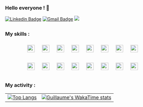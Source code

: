 ### Hello everyone ! 👋

<!--
**gdemerges/gdemerges** is a ✨ _special_ ✨ repository because its `README.md` (this file) appears on your GitHub profile.

Here are some ideas to get you started:

- 🔭 I’m currently working on ...
- 🌱 I’m currently learning ...
- 👯 I’m looking to collaborate on ...
- 🤔 I’m looking for help with ...
- 💬 Ask me about ...
- 📫 How to reach me: ...
- 😄 Pronouns: ...
- ⚡ Fun fact: ...
-->

[![Linkedin Badge](https://img.shields.io/badge/-LinkedIn-0077B5?style=flat&logo=Linkedin&logoColor=white&link=https://www.linkedin.com/in/guillaume-demerges/)](https://www.linkedin.com/in/guillaume-demerges/) [![Gmail Badge](https://img.shields.io/badge/-Email-c14438?style=flat&logo=Gmail&logoColor=white&link=mailto:guillaume.demerges@protonmail.com)](mailto:guillaume.demerges@protonmail.com) ![](https://komarev.com/ghpvc/?username=gdemerges)

<h2></h2>

### My skills :

<p align="center">
  <img src="https://img.shields.io/badge/Python-3776AB?style=flat&logo=python&logoColor=white" style="height: 24px; width: auto; margin: 10px;">
  <img src="https://img.shields.io/badge/Pandas-150458?style=flat&logo=pandas&logoColor=white" style="height: 24px; width: auto; margin: 10px;">
  <img src="https://img.shields.io/badge/TensorFlow-FF6F00?style=flat&logo=TensorFlow&logoColor=white" style="height: 24px; width: auto; margin: 10px;">
  <img src="https://img.shields.io/badge/Matplotlib-263238?style=flat&logo=DataVisualization&logoColor=white" style="height: 24px; width: auto; margin: 10px;">
  <img src="https://img.shields.io/badge/-Plotly-3F4F75.svg" style="height: 24px; width: auto; margin: 10px;">
  <img src="https://img.shields.io/badge/scikit_learn-F7931E?style=flat&logo=scikit-learn&logoColor=white" style="height: 24px; width: auto; margin: 10px;">
  <img src="https://img.shields.io/badge/-Scrapy-417598.svg" style="height: 24px; width: auto; margin: 10px;">
  <img src="https://img.shields.io/badge/-Flask-000000.svg" style="height: 24px; width: auto; margin: 10px;">
</p>
<p align="center">
  <img src="https://img.shields.io/badge/SQL-4479A1?style=flat&logo=MySQL&logoColor=white" style="height: 24px; width: auto; margin: 10px;">
  <img src="https://img.shields.io/badge/-PostgreSQL-336791.svg" style="height: 24px; width: auto; margin: 10px;">
  <img src="https://img.shields.io/badge/MongoDB-47A248?style=flat&logo=mongodb&logoColor=white" style="height: 24px; width: auto; margin: 10px;">
  <img src="https://img.shields.io/badge/Power_BI-F2C811?style=flat&logo=powerbi&logoColor=black" style="height: 24px; width: auto; margin: 10px;">
  <img src="https://img.shields.io/badge/Tableau-E97627?style=flat&logo=Tableau&logoColor=white" style="height: 24px; width: auto; margin: 10px;">
  <img src="https://img.shields.io/badge/Azure-0089D6?style=flat&logo=microsoftazure&logoColor=white" style="height: 24px; width: auto; margin: 10px;">
  <img src="https://img.shields.io/badge/Docker-2496ED?style=flat&logo=docker&logoColor=white" style="height: 24px; width: auto; margin: 10px;">
  <img src="https://img.shields.io/badge/Git-F05032?style=flat&logo=git&logoColor=white" style="height: 24px; width: auto; margin: 10px;">
</p>
<h2></h2>

### My activity :
|               |               |
| ------------- | ------------- |
| [![Top Langs](https://github-readme-stats.vercel.app/api/top-langs/?username=gdemerges)](https://github.com/gdemerges/github-readme-stats) | [![Guillaume's WakaTime stats](https://github-readme-stats.vercel.app/api/wakatime?username=gdemerges)](https://github.com/gdemerges/github-readme-stats) |
